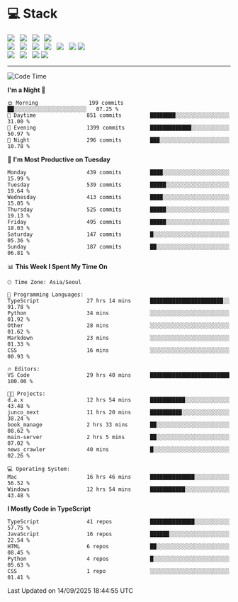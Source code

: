 <h1>💻 Stack</h1>
<div>
 <!-- badge : https://shields.io/ -->
 <!-- icon : https://simpleicons.org/?q=Get -->
 <img src="https://img.shields.io/badge/HTML5-e74c3c?style=flat-square&logo=HTML5&logoColor=white"/> &nbsp 
 <img src="https://img.shields.io/badge/CSS3-0A84FF?style=flat-square&logo=CSS3&logoColor=white"/> &nbsp 
 <img src="https://img.shields.io/badge/JavaScript-FFCD11?style=flat-square&logo=JavaScript&logoColor=white"/> &nbsp 
 <img src="https://img.shields.io/badge/TypeScript-3075C0?style=flat-square&logo=TypeScript&logoColor=white"/>
 <br/>
 <img src="https://img.shields.io/badge/Next-000000?style=flat-square&logo=nextdotjs&logoColor=white"/> &nbsp 
 <img src="https://img.shields.io/badge/React-00BCF6?style=flat-square&logo=React&logoColor=white"/> &nbsp 
 <img src="https://img.shields.io/badge/Redux-764ABC?style=flat-square&logo=Redux&logoColor=white"/> &nbsp
 <img src="https://img.shields.io/badge/Recoil-3578E5?style=flat-square&logo=recoil&logoColor=white"/> &nbsp
 <img src="https://img.shields.io/badge/React-Query-FF4154?style=flat-square&logo=reactquery&logoColor=white"/> &nbsp 
 <img src="https://img.shields.io/badge/styled%2Dcomponents-DB7093?style=flat-square&logo=styled%2Dcomponents&logoColor=white"/>
 <img src="https://img.shields.io/badge/CSS Modules-000000?style=flat-square&logo=CSS Modules&logoColor=white"/> &nbsp 
 <br/>
 <img src="https://img.shields.io/badge/Node-339933?style=flat-square&logo=Node.js&logoColor=white"/> &nbsp 
 <img src="https://img.shields.io/badge/Express-000000?style=flat-square&logo=Express&logoColor=white"/> &nbsp 
 <img src="https://img.shields.io/badge/MongoDB-47A248?style=flat-square&logo=MongoDB&logoColor=white"/>
 <img src="https://img.shields.io/badge/MariaDB-003545?style=flat-square&logo=mariadb&logoColor=white"/>
</div>

<hr>

<!--START_SECTION:waka-->
![Code Time](http://img.shields.io/badge/Code%20Time-2%2C881%20hrs%2053%20mins-blue)

**I'm a Night 🦉** 

```text
🌞 Morning                199 commits         ██░░░░░░░░░░░░░░░░░░░░░░░   07.25 % 
🌆 Daytime                851 commits         ████████░░░░░░░░░░░░░░░░░   31.00 % 
🌃 Evening                1399 commits        █████████████░░░░░░░░░░░░   50.97 % 
🌙 Night                  296 commits         ███░░░░░░░░░░░░░░░░░░░░░░   10.78 % 
```
📅 **I'm Most Productive on Tuesday** 

```text
Monday                   439 commits         ████░░░░░░░░░░░░░░░░░░░░░   15.99 % 
Tuesday                  539 commits         █████░░░░░░░░░░░░░░░░░░░░   19.64 % 
Wednesday                413 commits         ████░░░░░░░░░░░░░░░░░░░░░   15.05 % 
Thursday                 525 commits         █████░░░░░░░░░░░░░░░░░░░░   19.13 % 
Friday                   495 commits         █████░░░░░░░░░░░░░░░░░░░░   18.03 % 
Saturday                 147 commits         █░░░░░░░░░░░░░░░░░░░░░░░░   05.36 % 
Sunday                   187 commits         ██░░░░░░░░░░░░░░░░░░░░░░░   06.81 % 
```


📊 **This Week I Spent My Time On** 

```text
🕑︎ Time Zone: Asia/Seoul

💬 Programming Languages: 
TypeScript               27 hrs 14 mins      ███████████████████████░░   91.78 % 
Python                   34 mins             ░░░░░░░░░░░░░░░░░░░░░░░░░   01.92 % 
Other                    28 mins             ░░░░░░░░░░░░░░░░░░░░░░░░░   01.62 % 
Markdown                 23 mins             ░░░░░░░░░░░░░░░░░░░░░░░░░   01.33 % 
CSS                      16 mins             ░░░░░░░░░░░░░░░░░░░░░░░░░   00.93 % 

🔥 Editors: 
VS Code                  29 hrs 40 mins      █████████████████████████   100.00 % 

🐱‍💻 Projects: 
d.a.x                    12 hrs 54 mins      ███████████░░░░░░░░░░░░░░   43.48 % 
junco_next               11 hrs 20 mins      ██████████░░░░░░░░░░░░░░░   38.24 % 
book_manage              2 hrs 33 mins       ██░░░░░░░░░░░░░░░░░░░░░░░   08.62 % 
main-server              2 hrs 5 mins        ██░░░░░░░░░░░░░░░░░░░░░░░   07.02 % 
news_crawler             40 mins             █░░░░░░░░░░░░░░░░░░░░░░░░   02.26 % 

💻 Operating System: 
Mac                      16 hrs 46 mins      ██████████████░░░░░░░░░░░   56.52 % 
Windows                  12 hrs 54 mins      ███████████░░░░░░░░░░░░░░   43.48 % 
```

**I Mostly Code in TypeScript** 

```text
TypeScript               41 repos            ██████████████░░░░░░░░░░░   57.75 % 
JavaScript               16 repos            ██████░░░░░░░░░░░░░░░░░░░   22.54 % 
HTML                     6 repos             ██░░░░░░░░░░░░░░░░░░░░░░░   08.45 % 
Python                   4 repos             █░░░░░░░░░░░░░░░░░░░░░░░░   05.63 % 
CSS                      1 repo              ░░░░░░░░░░░░░░░░░░░░░░░░░   01.41 % 
```




 Last Updated on 14/09/2025 18:44:55 UTC
<!--END_SECTION:waka-->
